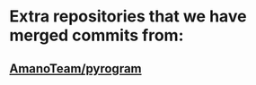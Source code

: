 
# Extra repositories that we have merged commits from:

## [AmanoTeam/pyrogram](https://github.com/AmanoTeam/pyrogram)

